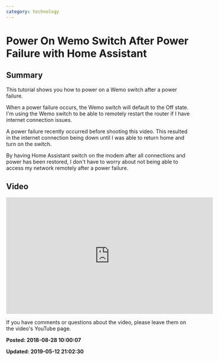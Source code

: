 ```yaml
---
category: technology
---
```

# Power On Wemo Switch After Power Failure with Home Assistant

## Summary

This tutorial shows you how to power on a Wemo switch after a power failure. 

When a power failure occurs, the Wemo switch will default to the Off state. I'm using the Wemo switch to be able to remotely restart the router if I have internet connection issues.  

A power failure recently occurred before shooting this video. This resulted in the internet connection being down until I was able to return home and turn on the switch. 

By having Home Assistant switch on the modem after all connections and power has been restored, I don't have to worry about not being able to access my network remotely after a power failure.

## Video 

<iframe width="560" height="315" src="https://www.youtube.com/embed/w_ljR0iT3Sg" frameborder="0" allow="autoplay; encrypted-media" allowfullscreen></iframe>

If you have comments or questions about the video, please leave them on the video's YouTube page.

**Posted: 2018-08-28 10:00:07** 

**Updated: 2019-05-12 21:02:30** 

